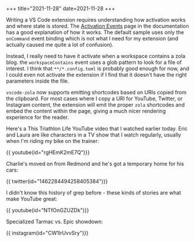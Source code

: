 +++
title="2021-11-28"
date=2021-11-28
+++

Writing a VS Code extension requires understanding how activation works and
where state is stored. The [Activation
Events](https://code.visualstudio.com/api/references/activation-events) page
in the documentation has a good explanation of how it works. The default
sample uses only the `onCommand` event binding which is not what I need for my
extension (and actually caused me quite a lot of confusion).

Instead, I really need to have it activate when a workspace contains a zola
blog. the `workspaceContains` event uses a glob pattern to look for a file of
interest. I think that `**/*.config.toml` is probably good enough for now, and
I could even not activate the extension if I find that it doesn't have the
right parameters inside the file.

`vscode-zola` now supports emitting shortcodes based on URIs copied from the
clipboard. For most cases where I copy a URI for YouTube, Twitter, or 
Instagram content, the extension will emit the proper `zola` shortcodes and 
embed the content within the page, giving a much nicer rendering experience
for the reader.

Here's a This Triathlon Life YouTube video that I watched earlier today. 
Eric and Laura are like characters in a TV show that I watch regularly, usually 
when I'm riding my bike on the trainer:

{{ youtube(id="rgHEmK2mE7Q")}}

Charlie's moved on from Redmond and he's got a temporary home for his cars:

{{ twitter(id="1462284494258405384")}}

I didn't know this history of grep before - these kinds of stories are what
make YouTube great:

{{ youtube(id="NTfOnGZUZDk")}}

Specialized Tarmac vs. Epic showdown:

{{ instagram(id="CW1lrUvvSry")}}